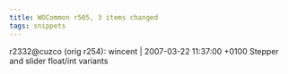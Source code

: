 ```yaml
---
title: WOCommon r505, 3 items changed
tags: snippets
---
```


r2332@cuzco (orig r254): wincent | 2007-03-22 11:37:00 +0100 Stepper and slider float/int variants
